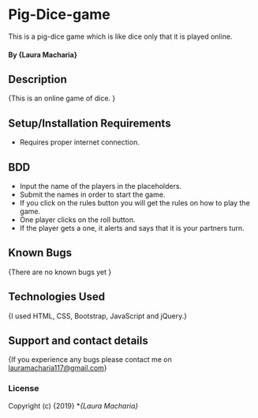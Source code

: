 # Pig-Dice-game
This is a pig-dice game which is like dice only that it is played online.

#### By **{Laura Macharia}**
## Description
{This is an online game of dice. }
## Setup/Installation Requirements
* Requires proper internet connection.
## BDD
* Input the name of the players in the placeholders.
* Submit the names in order to start the game.
* If you click on the rules button you will get the rules on how to play the game.
* One player clicks on the roll button.
* If the player gets a one, it alerts and says that it is your partners turn.
## Known Bugs
{There are no known bugs yet }
## Technologies Used
{I used HTML, CSS, Bootstrap, JavaScript and jQuery.}
## Support and contact details
{If you experience any bugs please contact me on lauramacharia117@gmail.com}
### License

Copyright (c) {2019} **{Laura Macharia}*
